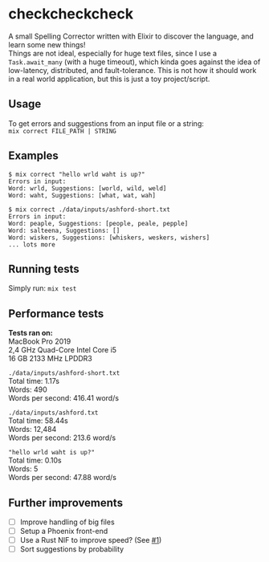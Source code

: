 # checkcheckcheck

A small Spelling Corrector written with Elixir to discover the language, and learn some new things!  
Things are not ideal, especially for huge text files, since I use a `Task.await_many` (with a huge timeout), which kinda goes against the idea of low-latency, distributed, and fault-tolerance. This is not how it should work in a real world application, but this is just a toy project/script.

## Usage

To get errors and suggestions from an input file or a string:  
`mix correct FILE_PATH | STRING`

## Examples

```
$ mix correct "hello wrld waht is up?"
Errors in input:
Word: wrld, Suggestions: [world, wild, weld]
Word: waht, Suggestions: [what, wat, wah]
```

```
$ mix correct ./data/inputs/ashford-short.txt
Errors in input:
Word: peaple, Suggestions: [people, peale, pepple]
Word: salteena, Suggestions: []
Word: wiskers, Suggestions: [whiskers, weskers, wishers]
... lots more
```

## Running tests

Simply run: `mix test`

## Performance tests

**Tests ran on:**  
MacBook Pro 2019  
2,4 GHz Quad-Core Intel Core i5  
16 GB 2133 MHz LPDDR3

`./data/inputs/ashford-short.txt`  
Total time: 1.17s  
Words: 490  
Words per second: 416.41 word/s

`./data/inputs/ashford.txt`  
Total time: 58.44s  
Words: 12,484  
Words per second: 213.6 word/s

`"hello wrld waht is up?"`  
Total time: 0.10s  
Words: 5  
Words per second: 47.88 word/s

## Further improvements

- [ ] Improve handling of big files
- [ ] Setup a Phoenix front-end
- [ ] Use a Rust NIF to improve speed? (See [#1](https://github.com/evasseure/checkcheckcheck/pull/1))
- [ ] Sort suggestions by probability
